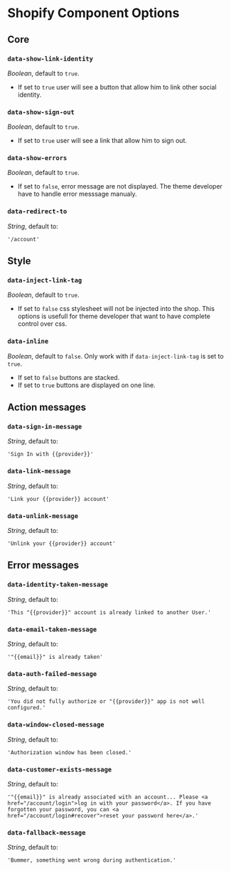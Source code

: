 Shopify Component Options
=========================

## Core

### `data-show-link-identity`

*Boolean*, default to `true`.

- If set to `true` user will see a button that allow him to link other social identity.

### `data-show-sign-out`

*Boolean*, default to `true`.

- If set to `true` user will see a link that allow him to sign out.

### `data-show-errors`

*Boolean*, default to `true`.

- If set to `false`, error message are not displayed. The theme developer have to handle error messsage manualy.

### `data-redirect-to`

*String*, default to:

```
'/account'
```

## Style

### `data-inject-link-tag`

*Boolean*, default to `true`.

- If set to `false` css stylesheet will not be injected into the shop. This options is usefull for theme developer that want to have complete control over css.

### `data-inline`

*Boolean*, default to `false`. Only work with if `data-inject-link-tag` is set to `true`.

- If set to `false` buttons are stacked.
- If set to `true` buttons are displayed on one line.

## Action messages

### `data-sign-in-message`

*String*, default to:

```
'Sign In with {{provider}}'
```

### `data-link-message`

*String*, default to:

```
'Link your {{provider}} account'
```

### `data-unlink-message`

*String*, default to:

```
'Unlink your {{provider}} account'
```

## Error messages

### `data-identity-taken-message`

*String*, default to:

```
'This "{{provider}}" account is already linked to another User.'
```

### `data-email-taken-message`

*String*, default to:

```
'"{{email}}" is already taken'
```

### `data-auth-failed-message`

*String*, default to:

```
'You did not fully authorize or "{{provider}}" app is not well configured.'
```

### `data-window-closed-message`

*String*, default to:

```
'Authorization window has been closed.'
```

### `data-customer-exists-message`

*String*, default to:

```
'"{{email}}" is already associated with an account... Please <a href="/account/login">log in with your password</a>. If you have forgotten your password, you can <a href="/account/login#recover">reset your password here</a>.'
```

### `data-fallback-message`

*String*, default to:

```
'Bummer, something went wrong during authentication.'
```

